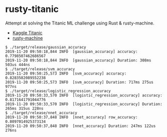 # rusty-titanic
Attempt at solving the Titanic ML challenge using Rust & rusty-machine.

 - [Kaggle Titanic](https://www.kaggle.com/c/titanic)
 - [rusty-machine](https://github.com/AtheMathmo/rusty-machine)

```
$ ./target/release/gaussian_accuracy
2019-11-20 09:50:18,844 INFO  [gaussian_accuracy] accuracy: 0.7798507462686567
2019-11-20 09:50:18,844 INFO  [gaussian_accuracy] Duration: 308ms 503us 444ns
$ ./target/release/svm_accuracy
2019-11-20 09:50:25,573 INFO  [svm_accuracy] accuracy: 0.8283582089552238
2019-11-20 09:50:25,573 INFO  [svm_accuracy] Duration: 717ms 275us 977ns
$ ./target/release/logistic_regression_accuracy
2019-11-20 09:50:33,570 INFO  [logistic_regression_accuracy] accuracy: 0.8171641791044776
2019-11-20 09:50:33,570 INFO  [logistic_regression_accuracy] Duration: 265ms 315us 228ns
$ ./target/release/nnet_accuracy
2019-11-20 09:50:37,848 INFO  [nnet_accuracy] row_accuracy: 0.8097014925373134
2019-11-20 09:50:37,848 INFO  [nnet_accuracy] Duration: 247ms 122us 276ns
```
